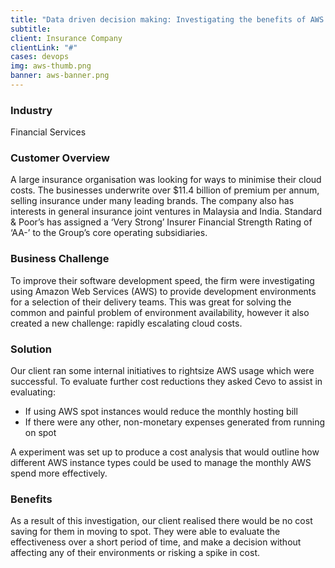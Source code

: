 ```yaml
---
title: "Data driven decision making: Investigating the benefits of AWS spot instances"
subtitle:
client: Insurance Company
clientLink: "#"
cases: devops
img: aws-thumb.png
banner: aws-banner.png
---
```

### Industry

Financial Services

### Customer Overview

A large insurance organisation was looking for ways to minimise their cloud costs. The businesses underwrite over $11.4 billion of premium per annum, selling insurance under many leading brands. The company also has interests in general insurance joint ventures in Malaysia and India. Standard & Poor’s has assigned a ‘Very Strong’ Insurer Financial Strength Rating of ‘AA-’ to the Group’s core operating subsidiaries.

### Business Challenge

To improve their software development speed, the firm were investigating using Amazon Web Services (AWS) to provide development environments for a selection of their delivery teams. This was great for solving the common and painful problem of environment availability, however it also created a new challenge: rapidly escalating cloud costs.

### Solution

Our client ran some internal initiatives to rightsize AWS usage which were successful. To evaluate further cost reductions they asked Cevo to assist in evaluating:

* If using AWS spot instances would reduce the monthly hosting bill
* If there were any other, non-monetary expenses generated from running on spot

A experiment was set up to produce a cost analysis that would outline how different AWS instance types could be used to manage the monthly AWS spend more effectively.

### Benefits

As a result of this investigation, our client realised there would be no cost saving for them in moving to spot. They were able to evaluate the effectiveness over a short period of time, and make a decision without affecting any of their environments or risking a spike in cost.
